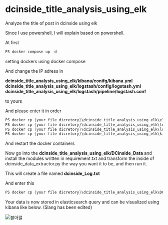 # dcinside_title_analysis_using_elk
Analyze the title of post in dcinside using elk

Since I use powershell, I will explain based on powershell.

At first

```c
PS docker compose up -d
```

setting dockers using docker compose

And change the IP adress in 

**dcinside_title_analysis_using_elk/kibana/conifg/kibana.yml \
dcinside_title_analysis_using_elk/logstash/config/logstash.yml \
dcinside_title_analysis_using_elk/logstash/pipeline/logstash.conf**

to yours

And please enter it in order

```c
PS docker cp {your file dicretory}\dcinside_title_analysis_using_elk\elasticsearch\config elk_stack-elasticsearch-1:/usr/share/elasticsearch/
PS docker cp {your file dicretory}\dcinside_title_analysis_using_elk\logstash\config elk_stack-logstash-1:/usr/share/logstash/
PS docker cp {your file dicretory}\dcinside_title_analysis_using_elk\logstash\pipeline elk_stack-logstash-1:/usr/share/logstash/
PS docker cp {your file dicretory}\dcinside_title_analysis_using_elk\kibana\config elk_stack-kibana-1:/usr/share/kibana/
```

And restart the docker containers

Now go into the **dcinside_title_analysis_using_elk/DCinside_Data** and install the modules written in requirement.txt
and transform the inside of dcinside_data_extractor.py the way you want it to be, and then run it.

This will create a file named **dcinside_Log.txt**

And enter this
```c
PS docker cp {your file dicretory}\dcinside_title_analysis_using_elk\DCinside_Data\dcinside_Log.txt elk_stack-logstash-1:/usr/share/logstash/pipeline/
```

Your data is now stored in elasticsearch query and can be visualized using kibana like below.
(Slang has been edited)

![블아갤](https://user-images.githubusercontent.com/80047618/168803467-687fa8da-1f38-4acc-81d1-f7af8e547857.png)
